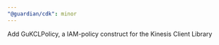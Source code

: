 ```yaml
---
"@guardian/cdk": minor
---
```


Add GuKCLPolicy, a IAM-policy construct for the Kinesis Client Library

